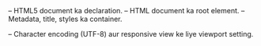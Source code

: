 <!DOCTYPE html> – HTML5 document ka declaration.

<html> – HTML document ka root element.

<head> – Metadata, title, styles ka container.

<meta> – Character encoding (UTF-8) aur responsive view ke liye viewport setting.

<title> – Page ka title.

<body> – Web page ka main content.

<h1> – Main heading (Job Application Form).

<div> – Content grouping ke liye container.

<legend> – fieldset ka title jo border ke beech me hota hai.

<p> – Paragraph / line break ke liye.

<input> – User input lene ke liye (types: text, email, tel, number, date, radio).

<select> – Dropdown menu banane ke liye.

<option> – Dropdown ke items.

<textarea> – Multi-line text input ke liye.

<fieldset> – Form ka logical section banane ke liye with border
